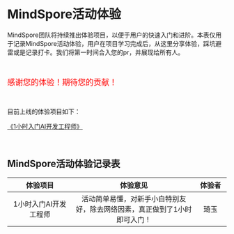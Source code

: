 ﻿# MindSpore活动体验

MindSpore团队将持续推出体验项目，以便于用户的快速入门和进阶。本表仅用于记录MindSpore活动体验，用户在项目学习完成后，从这里分享体验，踩坑避雷或是记录打卡。我们将第一时间合入您的pr，并展现给所有人。

<br/>

<font color=red size=4> 感谢您的体验！期待您的贡献！</font>

<br/>

目前上线的体验项目如下：

[《1小时入门AI开发工程师》](https://www.mindspore.cn/news/newschildren?id=354)

<br/>

## MindSpore活动体验记录表

|   <div style="width: 100pt">体验项目</div>   | <div style="width: 200pt">体验意见</div>  | <div style="width: 40pt">体验者</div> | <div style="width: 50pt">联系方式</div> |<div style="width: 80pt">完成时间</div> |
| :-----------:   | :-----------:  | :---------------:  | :----------------:  | :------------: |
| 1小时入门AI开发工程师 | 活动简单易懂，对新手小白特别友好，除去网络因素，真正做到了1小时即可入门！| 琦玉 | 1261354409@qq.com | 2021-01-21|